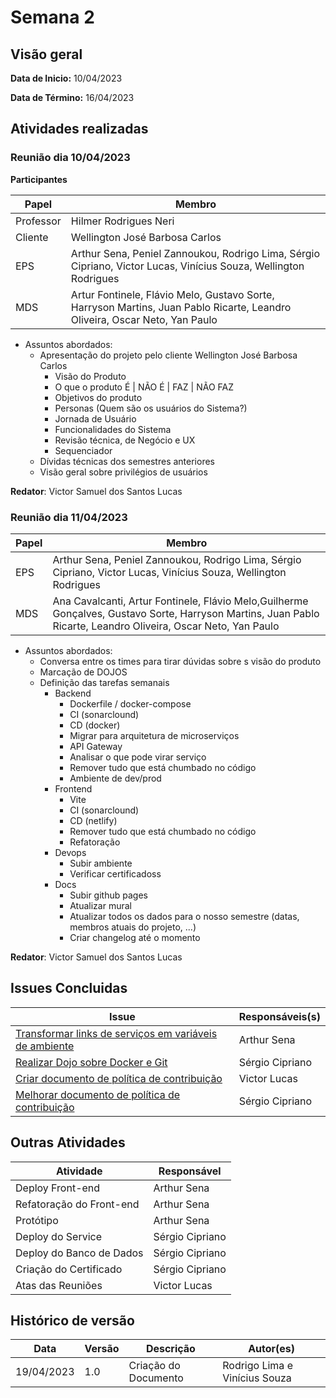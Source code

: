 # Semana 2
## Visão geral
**Data de Inicio:** 10/04/2023

**Data de Término:** 16/04/2023

## Atividades realizadas
### Reunião dia 10/04/2023
**Participantes**

| Papel | Membro |
| ----- | ------ |
| Professor | Hilmer Rodrigues Neri |
| Cliente | Wellington José Barbosa Carlos |
| EPS | Arthur Sena, Peniel Zannoukou, Rodrigo Lima, Sérgio Cipriano, Victor Lucas, Vinícius Souza, Wellington Rodrigues | 
| MDS |  Artur Fontinele, Flávio Melo, Gustavo Sorte, Harryson Martins, Juan Pablo Ricarte, Leandro Oliveira, Oscar Neto, Yan Paulo |

- Assuntos abordados:
    - Apresentação do projeto pelo cliente Wellington José Barbosa Carlos
        - Visão do Produto
        - O que o produto É | NÃO É | FAZ | NÃO FAZ
        - Objetivos do produto
        - Personas (Quem são os usuários do Sistema?)
        - Jornada de Usuário
        - Funcionalidades do Sistema
        - Revisão técnica, de Negócio e UX
        - Sequenciador
    - Dívidas técnicas dos semestres anteriores
    - Visão geral sobre privilégios de usuários

**Redator**: Victor Samuel dos Santos Lucas

### Reunião dia 11/04/2023
| Papel | Membro |
| ----- | ------ |
| EPS | Arthur Sena, Peniel Zannoukou, Rodrigo Lima, Sérgio Cipriano, Victor Lucas, Vinícius Souza, Wellington Rodrigues | 
| MDS |  Ana Cavalcanti, Artur Fontinele, Flávio Melo,Guilherme Gonçalves, Gustavo Sorte, Harryson Martins, Juan Pablo Ricarte, Leandro Oliveira, Oscar Neto, Yan Paulo |

- Assuntos abordados:
    - Conversa entre os times para tirar dúvidas sobre s visão do produto
    - Marcação de DOJOS
    - Definição das tarefas semanais
        - Backend
            - Dockerfile / docker-compose
            - CI (sonarclound)
            - CD (docker)
            - Migrar para arquitetura de microserviços
            - API Gateway
            - Analisar o que pode virar serviço
            - Remover tudo que está chumbado no código
            - Ambiente de dev/prod
        - Frontend
            - Vite
            - CI (sonarclound)
            - CD (netlify)
            - Remover tudo que está chumbado no código
            - Refatoração
        - Devops
            - Subir ambiente
            - Verificar certificadoss
        - Docs
            - Subir github pages
            - Atualizar mural
            - Atualizar todos os dados para o nosso semestre (datas, membros atuais do projeto, ...)
            - Criar changelog até o momento
        
**Redator**: Victor Samuel dos Santos Lucas

## Issues Concluidas
| Issue | Responsáveis(s) |
| ----- | ---------------- |
|[Transformar links de serviços em variáveis de ambiente](https://github.com/fga-eps-mds/2023-1-CAPJu-Doc/issues/1)| Arthur Sena |
|[Realizar Dojo sobre Docker e Git](https://github.com/fga-eps-mds/2023-1-CAPJu-Doc/issues/7)  | Sérgio Cipriano |
|[Criar documento de política de contribuição](https://github.com/fga-eps-mds/2023-1-CAPJu-Doc/issues/10)| Victor Lucas |
|[Melhorar documento de política de contribuição ](https://github.com/fga-eps-mds/2023-1-CAPJu-Doc/issues/15)| Sérgio Cipriano |

## Outras Atividades
| Atividade | Responsável |
| --------- | ----------- |
| Deploy Front-end | Arthur Sena |
| Refatoração do Front-end | Arthur Sena |
| Protótipo | Arthur Sena |
| Deploy do Service | Sérgio Cipriano |
| Deploy do Banco de Dados | Sérgio Cipriano |
| Criação do Certificado | Sérgio Cipriano |
| Atas das Reuniões | Victor Lucas |

## Histórico de versão
| Data | Versão | Descrição | Autor(es) |
| ---- | ---- | ---- | ---- |
| 19/04/2023 | 1.0 | Criação do Documento | Rodrigo Lima e Vinícius Souza |